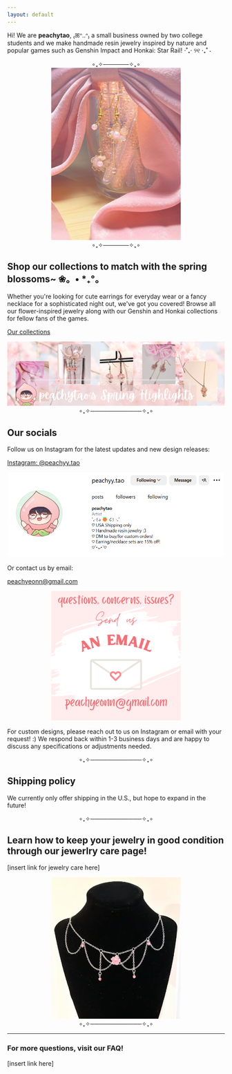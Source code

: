 ```yaml
---
layout: default
---
```


Hi! We are **peachytao**, ₍ꕤᐢ..ᐢ₎ a small business owned by two college students and we make handmade resin jewelry inspired by nature and popular games such as Genshin Impact and Honkai: Star Rail! ⋅˚₊‧ ୨୧ ‧₊˚ ⋅

<div style="text-align: center;">
  ∘₊✧──────✧₊∘
</div>

<div style="text-align: center;">
  <img src="https://github.com/emi-lycheee/peachytao/blob/main/assets/images/pink%20asym%20earrings.jpg?raw=true" alt="PinkAsymEarrings" width="300" />
</div>

<div style="text-align: center;">
  ∘₊✧──────✧₊∘
</div>

## Shop our collections to match with the spring blossoms~ ❀。• *₊°。

Whether you're looking for cute earrings for everyday wear or a fancy necklace for a sophisticated night out, we've got you covered! Browse all our flower-inspired jewelry along with our Genshin and Honkai collections for fellow fans of the games.

[Our collections](./collection.html)

<div style="text-align: center;">
  <img src="https://github.com/emi-lycheee/peachytao/blob/main/assets/images/spring%20banner.png?raw=true" width="600" />
</div>

<div style="text-align: center;">
  ∘₊✧────────────✧₊∘
</div>

## Our socials

Follow us on Instagram for the latest updates and new design releases:

[Instagram: @peachyy.tao](https://www.instagram.com/peachyy.tao/?igsh=MTFjbzdoNXc0bXlyag%3D%3D)

<div style="text-align: center;">
  <img src="https://github.com/emi-lycheee/peachytao/blob/main/assets/images/insta.png?raw=true" width="500" />
</div>

Or contact us by email:

[peachyeonn@gmail.com](mailto:@peachyeonn@gmail.com)

<div style="text-align: center;">
  <img src="https://github.com/emi-lycheee/peachytao/blob/main/assets/images/peachyeonn%20email.png?raw=true" width="300" />
</div>

For custom designs, please reach out to us on Instagram or email with your request! :) We respond back within 1-3 business days and are happy to discuss any specifications or adjustments needed.

<div style="text-align: center;">
  ∘₊✧────────────✧₊∘
</div>

## Shipping policy
We currently only offer shipping in the U.S., but hope to expand in the future!

<div style="text-align: center;">
  ∘₊✧────────────✧₊∘
</div>

## Learn how to keep your jewelry in good condition through our jewerlry care page!

[insert link for jewelry care here]

<div style="text-align: center;">
  <img src="https://github.com/emi-lycheee/peachytao/blob/main/assets/images/necklace.png?raw=true" width="300" />
</div>

<div style="text-align: center;">
  ∘₊✧────────────✧₊∘
</div>

---

### For more questions, visit our FAQ!

[insert link here]
